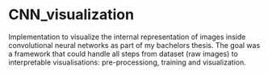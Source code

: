 # CNN_visualization
Implementation to visualize the internal representation of images inside convolutional neural networks as part of my bachelors thesis. The goal was a framework that could handle all steps from dataset (raw images) to interpretable visualisations: pre-processiong, training and visualization.
